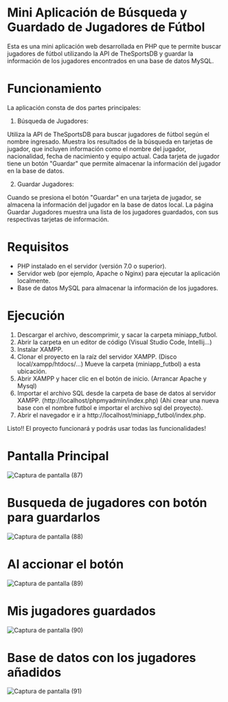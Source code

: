 

# Mini Aplicación de Búsqueda y Guardado de Jugadores de Fútbol

Esta es una mini aplicación web desarrollada en PHP que te permite buscar jugadores de fútbol utilizando la API de TheSportsDB y guardar la información de los jugadores encontrados en una base de datos MySQL.

# Funcionamiento

La aplicación consta de dos partes principales:

1. Búsqueda de Jugadores:

Utiliza la API de TheSportsDB para buscar jugadores de fútbol según el nombre ingresado.
Muestra los resultados de la búsqueda en tarjetas de jugador, que incluyen información como el nombre del jugador, nacionalidad, fecha de nacimiento y equipo actual.
Cada tarjeta de jugador tiene un botón "Guardar" que permite almacenar la información del jugador en la base de datos.

2. Guardar Jugadores:

Cuando se presiona el botón "Guardar" en una tarjeta de jugador, se almacena la información del jugador en la base de datos local.
La página Guardar Jugadores muestra una lista de los jugadores guardados, con sus respectivas tarjetas de información.

# Requisitos

- PHP instalado en el servidor (versión 7.0 o superior).
- Servidor web (por ejemplo, Apache o Nginx) para ejecutar la aplicación localmente.
- Base de datos MySQL para almacenar la información de los jugadores.

# Ejecución

1. Descargar el archivo, descomprimir, y sacar la carpeta miniapp_futbol.
2. Abrir la carpeta en un editor de código (Visual Studio Code, Intellij...)
3. Instalar XAMPP.
4. Clonar el proyecto en la raíz del servidor XAMPP. (Disco local/xampp/htdocs/...) Mueve la carpeta (miniapp_futbol) a esta ubicación.
5. Abrir XAMPP y hacer clic en el botón de inicio. (Arrancar Apache y Mysql)
6. Importar el archivo SQL desde la carpeta de base de datos al servidor XAMPP. (http://localhost/phpmyadmin/index.php) (Ahi crear una nueva base con el nombre futbol e importar el archivo sql del proyecto).
7. Abrir el navegador e ir a http://localhost/miniapp_futbol/index.php.

Listo!! El proyecto funcionará y podrás usar todas las funcionalidades!

# Pantalla Principal 

![Captura de pantalla (87)](https://github.com/Oscarlbs/MiniApp-Futbol/assets/91658943/806d103e-279a-4941-a902-af871f32d4ee)

# Busqueda de jugadores con botón para guardarlos

![Captura de pantalla (88)](https://github.com/Oscarlbs/MiniApp-Futbol/assets/91658943/575517d6-74aa-4ca8-a470-bd0cad4d6579)

#  Al accionar el botón 

![Captura de pantalla (89)](https://github.com/Oscarlbs/MiniApp-Futbol/assets/91658943/649063cc-698f-4bf1-9498-ac5ee2969d4f)

#  Mis jugadores guardados

![Captura de pantalla (90)](https://github.com/Oscarlbs/MiniApp-Futbol/assets/91658943/05b875e9-10a8-4026-824a-47f1a9c8e0e8)

#  Base de datos con los jugadores añadidos 

![Captura de pantalla (91)](https://github.com/Oscarlbs/MiniApp-Futbol/assets/91658943/c39be684-1869-450f-ad6d-05b6e5a9bc34)







